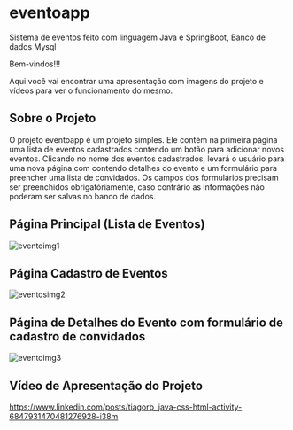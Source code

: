# eventoapp
Sistema de eventos feito com linguagem Java e SpringBoot, Banco de dados Mysql


Bem-vindos!!!

Aqui você vai encontrar uma apresentação com imagens do projeto e vídeos para ver o funcionamento do mesmo. 

## Sobre o Projeto
O projeto eventoapp é um projeto simples. Ele contém  na primeira página uma lista de eventos cadastrados contendo um botão para adicionar novos eventos. Clicando no nome dos
eventos cadastrados, levará o usuário para uma nova página com contendo detalhes do evento e um formulário para preencher uma lista de convidados. Os campos dos formulários precisam
ser preenchidos obrigatóriamente, caso contrário as informações não poderam ser salvas no banco de dados. 

## Página Principal (Lista de Eventos)
![eventoimg1](https://user-images.githubusercontent.com/47039818/134826580-32cc8d9b-80f6-4b9b-94c5-4624c9d5f38a.png)

## Página Cadastro de Eventos
![eventosimg2](https://user-images.githubusercontent.com/47039818/134826679-75853d77-23a6-433f-8670-814d6977a223.png)

## Página de Detalhes do Evento com formulário de cadastro de convidados
![eventoimg3](https://user-images.githubusercontent.com/47039818/134826984-e21c6541-69da-46f1-8dd6-ac524e41585e.png)

## Vídeo de Apresentação do Projeto
https://www.linkedin.com/posts/tiagorb_java-css-html-activity-6847931470481276928-i38m



